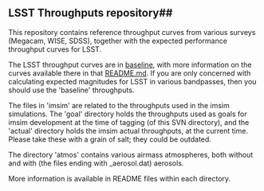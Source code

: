 ## LSST Throughputs repository##

This repository contains reference throughput curves from various
surveys (Megacam, WISE, SDSS), together with the expected performance throughput curves for
LSST.

The LSST throughput curves are in [baseline](./baseline), with more
information on the curves available there in that [README.md](./baseline/README.md).
If you are only concerned with calculating expected magnitudes for LSST
in various bandpasses, then you should use the 'baseline' throughputs.

The files in 'imsim' are related to the throughputs used in the imsim
simulations. The 'goal' directory holds the throughputs used as goals
for imsim development at the time of tagging (of this SVN directory),
and the 'actual' directory holds the imsim actual throughputs, at the
current time. Please take these with a grain of salt; they could be outdated.

The directory 'atmos' contains various airmass atmospheres, both
without and with (the files ending with _aerosol.dat) aerosols.

More information is available in README files within each directory.


